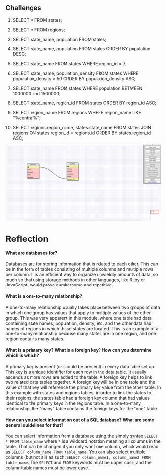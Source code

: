 ## Challenges

1. SELECT * FROM states;

2. SELECT * FROM regions;

3. SELECT state_name, population FROM states;

4. SELECT state_name, population FROM states ORDER BY population DESC;

5. SELECT state_name FROM states WHERE region_id = 7;

6. SELECT state_name, population_density FROM states WHERE population_density > 50 ORDER BY population_density ASC;

7. SELECT state_name FROM states WHERE population BETWEEN 1000000 and 1500000;

8. SELECT state_name, region_id FROM states ORDER BY region_id ASC;

9. SELECT region_name FROM regions WHERE region_name LIKE "%central%";

10.  SELECT regions.region_name, states.state_name FROM states JOIN regions ON states.region_id = regions.id ORDER BY states.region_id ASC;

![Schema Design](module_8.4_schema_design.png)

# Reflection

#### What are databases for?

Databases are for storing information that is related to each other. This can be in the form of tables consisting of multiple columns and multiple rows per column. It is an efficient way to organize unwieldly amounts of data, so much so that using storage methods in other languages, like Ruby or JavaScript, would prove cumbersome and repetitive.

#### What is a one-to-many relationship?

A one-to-many relationship usually takes place between two groups of data in which one group has values that apply to multiple values of the other group. This was very apparent in this module, where one table had data containing state names, population, density, etc. and the other data had names of regions in which those states are located. This is an example of a one-to-many relationship because many states are in one region, and one region contains many states.

#### What is a primary key? What is a foreign key? How can you determine which is which?

A primary key is present (or should be present) in every data table set up. This key is a unique identifier for each row in the data table. It usually ascends as more rows are added to the table. A foreign key helps to link two related data tables together. A foreign key will be in one table and the value of that key will reference the primary key value from the other table. In this example with states and regions tables, in order to link the states to their regions, the states table had a foreign key column that had values identical to the primary keys in the regions table. In a one-to-many relationship, the "many" table contains the foreign keys for the "one" table.

#### How can you select information out of a SQL database? What are some general guidelines for that?

You can select information from a database using the simply syntax `SELECT * FROM table_name` where `*` is a wildcard notation meaning all columns in the table. That can be changed if you only want one column, which would read as `SELECT column_name FROM table_name`. You can also select multiple columns (but not all) as such: `SELECT column_name1, column_name2 FROM table_name`. The `SELECT` and `FROM` keywords must be upper case, and the column/table names must be lower case.